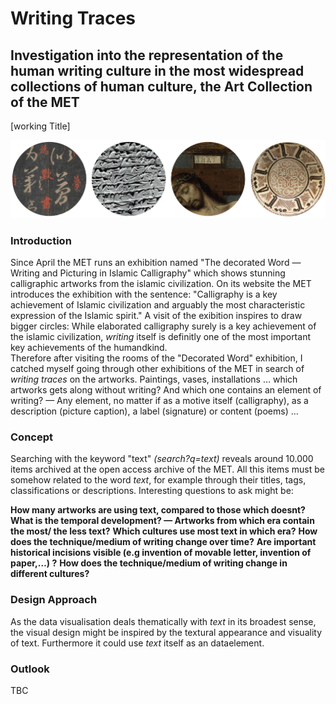 # Writing Traces
## Investigation into the representation of the human writing culture in the most widespread collections of human culture, the Art Collection of the MET
[working Title]

![illustrative images](./01_illustrative_image_a.png)

### Introduction
Since April the MET runs an exhibition named "The decorated Word — Writing and Picturing in Islamic Calligraphy" which shows stunning calligraphic artworks from the islamic civilization. 
On its website the MET introduces the exhibition with the sentence: "Calligraphy is a key achievement of Islamic civilization and arguably the most characteristic expression of the Islamic spirit." 
A visit of the exibition inspires to draw bigger circles: 
While elaborated calligraphy surely is a key achievement of the islamic civilization, _writing_ itself is definitly one of the most important key achievements of the humandkind.  
Therefore after visiting the rooms of the "Decorated Word" exhibition, I catched myself going through other exhibitions of the MET in search of _writing traces_ on the artworks. Paintings, vases, installations … which artworks gets along without writing? 
And which one contains an element of writing? — Any element, no matter if as a motive itself (calligraphy), as a description (picture caption), a label (signature) or content (poems) …

### Concept
Searching with the keyword "text" _(search?q=text)_ reveals around 10.000 items archived at the open access archive of the MET. 
All this items must be somehow related to the word _text_, for example through their titles, tags, classifications or descriptions.
Interesting questions to ask might be:

**How many artworks are using text, compared to those which doesnt?**
**What is the temporal development? — Artworks from which era contain the most/ the less text?**
**Which cultures use most text in which era?**
**How does the technique/medium of writing change over time?**
**Are important historical incisions visible (e.g invention of movable letter, invention of paper,…) ?**
**How does the technique/medium of writing change in different cultures?**

### Design Approach
As the data visualisation deals thematically with _text_ in its broadest sense, the visual design might be inspired by the textural appearance and visuality of text. 
Furthermore it could use _text_ itself as an dataelement. 

### Outlook
TBC
